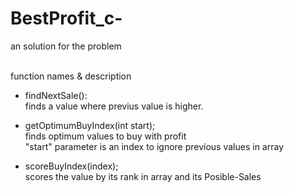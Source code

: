 # BestProfit_c-
an solution for the problem

<br>function names & description

- findNextSale():
<br>finds a value where previus value is higher.

- getOptimumBuyIndex(int start);
<br>finds optimum values to buy with profit
<br>"start" parameter is an index to ignore previous values in array

- scoreBuyIndex(index);
<br>scores the value by its rank in array and its Posible-Sales

